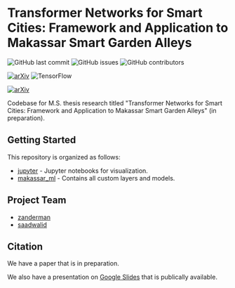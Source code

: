 # Transformer Networks for Smart Cities: Framework and Application to Makassar Smart Garden Alleys

![GitHub last commit](https://img.shields.io/github/last-commit/news-vt/makassar-ml)
![GitHub issues](https://img.shields.io/github/issues/news-vt/makassar-ml)
![GitHub contributors](https://img.shields.io/github/contributors/news-vt/makassar-ml?color=light%20green)

<!-- ![Python](https://badges.aleen42.com/src/python.svg) -->
[![arXiv](https://img.shields.io/badge/python->=3.7-blue.svg)](https://arxiv.org/abs/<TBD>)
![TensorFlow](https://badges.aleen42.com/src/tensorflow.svg)

[![arXiv](https://img.shields.io/badge/arXiv-in_preparation-b31b1b.svg)](https://arxiv.org/abs/)

Codebase for M.S. thesis research titled "Transformer Networks for Smart Cities: Framework and Application to Makassar Smart Garden Alleys" (in preparation).

## Getting Started

This repository is organized as follows:

- [jupyter](./jupyter/) - Jupyter notebooks for visualization.
- [makassar_ml](./makassar_ml/) - Contains all custom layers and models.

## Project Team

- [zanderman](https://github.com/zanderman)
- [saadwalid](https://github.com/saadwalid)

## Citation

We have a paper that is in preparation.

We also have a presentation on [Google Slides](https://docs.google.com/presentation/d/1KMO7PLfbGIo4kDuyWi1789rHyNawoDrpZ7sQluRJXyM/edit?usp=sharing) that is publically available.
